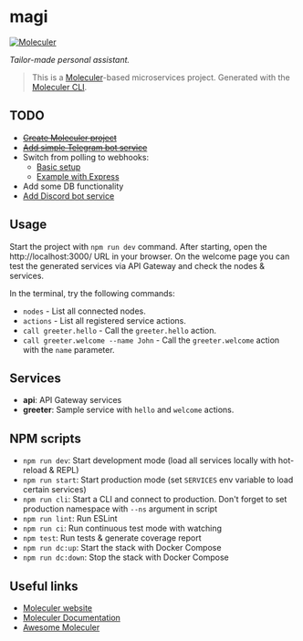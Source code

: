# magi

[![Moleculer](https://badgen.net/badge/Powered%20by/Moleculer/0e83cd)](https://moleculer.services)

_Tailor-made personal assistant._

> This is a [Moleculer](https://moleculer.services/)-based microservices project. Generated with the [Moleculer CLI](https://moleculer.services/docs/0.14/moleculer-cli.html).

## TODO

- ~~[Create Moleculer project](https://moleculer.services/docs/0.14/usage.html#Create-a-Moleculer-project)~~
- ~~[Add simple Telegram bot service](https://github.com/yagop/node-telegram-bot-api)~~
- Switch from polling to webhooks:
  - [Basic setup](https://github.com/yagop/node-telegram-bot-api/blob/master/doc/usage.md#webhooks)
  - [Example with Express](https://github.com/yagop/node-telegram-bot-api/blob/master/examples/webhook/express.js)
- Add some DB functionality
- [Add Discord bot service](https://discord.js.org/#/)

## Usage

Start the project with `npm run dev` command. 
After starting, open the http://localhost:3000/ URL in your browser. 
On the welcome page you can test the generated services via API Gateway and check the nodes & services.

In the terminal, try the following commands:

- `nodes` - List all connected nodes.
- `actions` - List all registered service actions.
- `call greeter.hello` - Call the `greeter.hello` action.
- `call greeter.welcome --name John` - Call the `greeter.welcome` action with the `name` parameter.

## Services

- **api**: API Gateway services
- **greeter**: Sample service with `hello` and `welcome` actions.

## NPM scripts

- `npm run dev`: Start development mode (load all services locally with hot-reload & REPL)
- `npm run start`: Start production mode (set `SERVICES` env variable to load certain services)
- `npm run cli`: Start a CLI and connect to production. Don't forget to set production namespace with `--ns` argument in script
- `npm run lint`: Run ESLint
- `npm run ci`: Run continuous test mode with watching
- `npm test`: Run tests & generate coverage report
- `npm run dc:up`: Start the stack with Docker Compose
- `npm run dc:down`: Stop the stack with Docker Compose

## Useful links

- [Moleculer website](https://moleculer.services/)
- [Moleculer Documentation](https://moleculer.services/docs/0.14/)
- [Awesome Moleculer](https://github.com/moleculerjs/awesome-moleculer)
